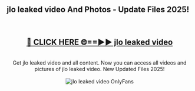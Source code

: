 <h2>jlo leaked video And Photos - Update Files 2025!</h2>
<br>
<div align="center">
<h2><a href="https://betterlinks.top/A2PfLJ" rel="nofollow">🔴 CLICK HERE 🌐==►► jlo leaked video</a></h2>
<br>
Get jlo leaked video and all content. Now you can access all videos and pictures of jlo leaked video. New Updated Files 2025!
<br>
<br>
<a href="https://betterlinks.top/A2PfLJ" rel="nofollow" data-target="animated-image.originalLink"><img src="https://i.imgur.com/dJHk4Zq.gif" alt="jlo leaked video OnlyFans" style="max-width: 100%; display: inline-block;" data-target="animated-image.originalImage"></a>
</div>
<br>